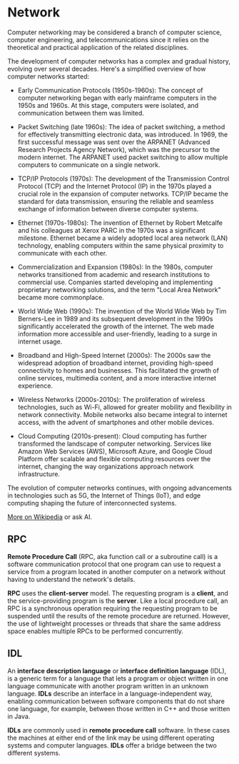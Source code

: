 
# Network

Computer networking may be considered a branch of computer science, computer engineering, and telecommunications since it relies on the theoretical and practical application of the related disciplines.

The development of computer networks has a complex and gradual history, evolving over several decades. Here's a simplified overview of how computer networks started:

- Early Communication Protocols (1950s-1960s): The concept of computer networking began with early mainframe computers in the 1950s and 1960s. At this stage, computers were isolated, and communication between them was limited.

- Packet Switching (late 1960s): The idea of packet switching, a method for effectively transmitting electronic data, was introduced. In 1969, the first successful message was sent over the ARPANET (Advanced Research Projects Agency Network), which was the precursor to the modern internet. The ARPANET used packet switching to allow multiple computers to communicate on a single network.

- TCP/IP Protocols (1970s): The development of the Transmission Control Protocol (TCP) and the Internet Protocol (IP) in the 1970s played a crucial role in the expansion of computer networks. TCP/IP became the standard for data transmission, ensuring the reliable and seamless exchange of information between diverse computer systems.

- Ethernet (1970s-1980s): The invention of Ethernet by Robert Metcalfe and his colleagues at Xerox PARC in the 1970s was a significant milestone. Ethernet became a widely adopted local area network (LAN) technology, enabling computers within the same physical proximity to communicate with each other.

- Commercialization and Expansion (1980s): In the 1980s, computer networks transitioned from academic and research institutions to commercial use. Companies started developing and implementing proprietary networking solutions, and the term "Local Area Network" became more commonplace.

- World Wide Web (1990s): The invention of the World Wide Web by Tim Berners-Lee in 1989 and its subsequent development in the 1990s significantly accelerated the growth of the internet. The web made information more accessible and user-friendly, leading to a surge in internet usage.

- Broadband and High-Speed Internet (2000s): The 2000s saw the widespread adoption of broadband internet, providing high-speed connectivity to homes and businesses. This facilitated the growth of online services, multimedia content, and a more interactive internet experience.

- Wireless Networks (2000s-2010s): The proliferation of wireless technologies, such as Wi-Fi, allowed for greater mobility and flexibility in network connectivity. Mobile networks also became integral to internet access, with the advent of smartphones and other mobile devices.

- Cloud Computing (2010s-present): Cloud computing has further transformed the landscape of computer networking. Services like Amazon Web Services (AWS), Microsoft Azure, and Google Cloud Platform offer scalable and flexible computing resources over the internet, changing the way organizations approach network infrastructure.

The evolution of computer networks continues, with ongoing advancements in technologies such as 5G, the Internet of Things (IoT), and edge computing shaping the future of interconnected systems.

[More on Wikipedia](https://en.wikipedia.org/wiki/Computer_network) or ask AI.

RPC
---

**Remote Procedure Call** (RPC, aka function call or a subroutine call) is a software communication protocol that one program can use
to request a service from a program located in another computer on a network without having to understand the network's details.

**RPC** uses the **client-server** model. The requesting program is a **client**, and the service-providing program is the **server**.
Like a local procedure call, an RPC is a synchronous operation requiring the requesting program to be suspended until the results
of the remote procedure are returned. However, the use of lightweight processes or threads that share the same address space enables
multiple RPCs to be performed concurrently.

IDL
---

An **interface description language** or **interface definition language** (IDL), is a generic term for a language that lets a program
or object written in one language communicate with another program written in an unknown language. **IDLs** describe an interface in a
language-independent way, enabling communication between software components that do not share one language, for example,
between those written in C++ and those written in Java.

**IDLs** are commonly used in **remote procedure call** software. In these cases the machines at either end of the link may be using different
operating systems and computer languages. **IDLs** offer a bridge between the two different systems.
